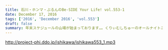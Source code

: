 ```yaml
---
title: 石川・ホンマ・ぶるんのBe-SIDE Your Life! vol.553-1
date: December 17, 2016
tags: ['2016', 'December 2016', 'vol.553']
draft: false
summary: 年末スケジュールの山場が始まっております…。くりぃむしちゅーのオールナイトニッポン裏話！SAITO
---
```


http://project-phi.ddo.jp/ishikawa/ishikawa553_1.mp3
